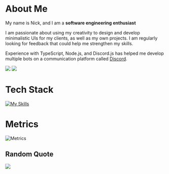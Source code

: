 # About Me
My name is Nick, and I am a **software engineering enthusiast**

I am passionate about using my creativity to design and develop minimalistic UIs for my clients, as well as my own projects. I am regularly looking for feedback that could help me strengthen my skills.

Experience with TypeScript, Node.js, and Discord.js has helped me develop multiple bots on a communication platform called [Discord](https://discord.com/).

[![](https://skillicons.dev/icons?i=stackoverflow)](https://stackoverflow.com/users/19244184)
[![](https://skillicons.dev/icons?i=discord)](https://discord.com/users/556206370429599755)

# Tech Stack
[![My Skills](https://skillicons.dev/icons?i=js,ts,rust,css,html,nodejs,mongodb,git)](https://skillicons.dev)

# Metrics

![Metrics](https://beta-metrics.lecoq.io/Archasion?template=classic&base.community=0&base.header=0&base.metadata=0&languages=1&lines=1&habits=1&followup=1&achievements=1&base=header%2C%20activity%2C%20community%2C%20repositories%2C%20metadata&base.indepth=false&base.hireable=false&base.skip=false&languages=false&languages.limit=8&languages.threshold=0%25&languages.other=true&languages.colors=github&languages.sections=most-used&languages.indepth=false&languages.analysis.timeout=15&languages.analysis.timeout.repositories=7.5&languages.categories=markup%2C%20programming&languages.recent.categories=markup%2C%20programming&languages.recent.load=300&languages.recent.days=14&lines=false&lines.sections=base&lines.repositories.limit=4&lines.history.limit=10&habits=false&habits.from=200&habits.days=14&habits.facts=true&habits.charts=false&habits.charts.type=classic&habits.trim=false&habits.languages.limit=8&habits.languages.threshold=0%25&followup=false&followup.sections=repositories&followup.indepth=false&followup.archived=true&achievements=false&achievements.threshold=C&achievements.secrets=true&achievements.display=compact&achievements.limit=0&config.timezone=Europe%2FLondon&config.twemoji=true&config.octicon=true)

## Random Quote
![](https://quotes-github-readme.vercel.app/api?type=horizontal&theme=dark)

